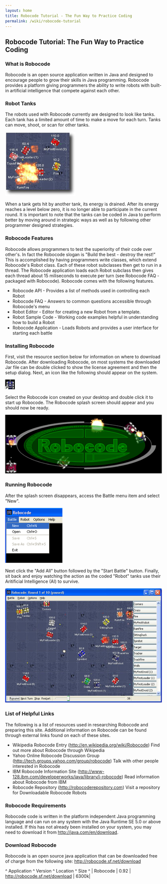 ```yaml
---
layout: home
title: Robocode Tutorial - The Fun Way to Practice Coding
permalink: /wiki/robocode-tutorial
---
```


## Robocode Tutorial: The Fun Way to Practice Coding

### What is Robocode
Robocode is an open source application written in Java and designed to encourage people to grow their skills in Java programming. Robocode provides a platform giving programmers the ability to write robots with built-in artificial intelligence that compete against each other.

### Robot Tanks
The robots used with Robocode currently are designed to look like tanks. Each tank has a limited amount of time to make a move for each turn. Tanks can move, shoot, or scan for other tanks.

![RoboCode Screenshot](/assets/images/robo-code-screen.jpg)

When a tank gets hit by another tank, its energy is drained. After its energy reaches a level below zero, it is no longer able to participate in the current round. It is important to note that the tanks can be coded in Java to perform better by moving around in strategic ways as well as by following other programmer designed strategies.

### Robocode Features
Robocode allows programmers to test the superiority of their code over other's. In fact the Robocode slogan is "Build the best - destroy the rest!" This is accomplished by having programmers write classes, which extend Robocode's Robot class. Each of these robot subclasses then get to run in a thread. The Robocode application loads each Robot subclass then gives each thread about 15 miliseconds to execute per turn (see Robocode FAQ - packaged with Robocode). Robocode comes with the following features.
  * Robocode API - Provides a list of methods used in controlling each Robot
  * Robocode FAQ - Answers to common questions accessible through Robocode's menu
  * Robot Editor - Editor for creating a new Robot from a template.
  * Robot Sample Code - Working code examples helpful in understanding how to build a Robot
  * Robocode Application - Loads Robots and provides a user interface for starting each battle

### Installing Robocode
First, visit the resource section below for information on where to download Robocode. After downloading Robocode, on most systems the downloaded Jar file can be double clicked to show the license agreement and then the setup dialog. Next, an icon like the following should appear on the system.

![RoboCode Icon](/assets/images/robo-code-icon.gif)

Select the Robocode icon created on your desktop and double click it to start up Robocode. The Robocode splash screen should appear and you should now be ready.

![Screen capture of Robocode Application](/assets/images/robo-code-title.gif)

### Running Robocode
After the splash screen disappears, access the Battle menu item and select "New".

![RoboCode Menu](/assets/images/robo-code-menu.gif)

Next click the "Add All" button followed by the "Start Battle" button. Finally, sit back and enjoy watching the action as the coded "Robot" tanks use their Aritificial Intelligence (AI) to survive.

![RoboCode Screenshot](/assets/images/robo-code-screenshot.jpg)

### List of Helpful Links
The following is a list of resources used in researching Robocode and preparing this site. Additional information on Robocode can be found through external links found on each of these sites.

  * Wikipedia Robocode Entry (http://en.wikipedia.org/wiki/Robocode)
      Find out more about Robocode through Wikipedia
  * Yahoo Online Robocode Discussion Group (http://tech.groups.yahoo.com/group/robocode) 
      Talk with other people interested in Robocode
  * IBM Robocode Information Site (http://www-128.ibm.com/developerworks/java/library/j-robocode) 
      Read information about Robocode from IBM
  * Robocode Repository (http://robocoderepository.com) 
      Visit a repository for Downloadable Robocode Robots
      
### Robocode Requirements
Robocode code is written in the platform independent Java programming language and can run on any system with the Java Runtime SE 5.0 or above installed. If this has not already been installed on your system, you may need to download it from http://java.com/en/download.

### Download Robocode
Robocode is an open source java application that can be downloaded free of charge from the following site: http://robocode.sf.net/download

^ Application    ^ Version       ^ Location          ^ Size        ^
| Robocode | 0.92 | http://robocode.sf.net/download | 6300k|